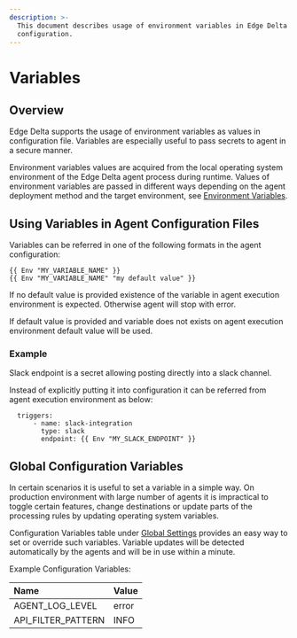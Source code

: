 ```yaml
---
description: >-
  This document describes usage of environment variables in Edge Delta
  configuration.
---
```


# Variables

## Overview

Edge Delta supports the usage of environment variables as values in configuration file. Variables are especially useful to pass secrets to agent in a secure manner.

Environment variables values are acquired from the local operating system environment of the Edge Delta agent process during runtime. Values of environment variables are passed in different ways depending on the agent deployment method and the target environment, see [Environment Variables](../installation/environment-variables.md).

## Using Variables in Agent Configuration Files

Variables can be referred in one of the following formats in the agent configuration:

```text
{{ Env "MY_VARIABLE_NAME" }}
{{ Env "MY_VARIABLE_NAME" "my default value" }}
```

If no default value is provided existence of the variable in agent execution environment is expected. Otherwise agent will stop with error.

If default value is provided and variable does not exists on agent execution environment default value will be used.

### Example

Slack endpoint is a secret allowing posting directly into a slack channel.

Instead of explicitly putting it into configuration it can be referred from agent execution environment as below:

```text
  triggers:
      - name: slack-integration
        type: slack
        endpoint: {{ Env "MY_SLACK_ENDPOINT" }}
```

## Global Configuration Variables

In certain scenarios it is useful to set a variable in a simple way. On production environment with large number of agents it is impractical to toggle certain features, change destinations or update parts of the processing rules by updating operating system variables.

Configuration Variables table under [Global Settings](https://admin.edgedelta.com/global-settings) provides an easy way to set or override such variables. Variable updates will be detected automatically by the agents and will be in use within a minute.

Example Configuration Variables:

| Name | Value |
| :--- | :--- |
| AGENT\_LOG\_LEVEL | error |
| API\_FILTER\_PATTERN | INFO |